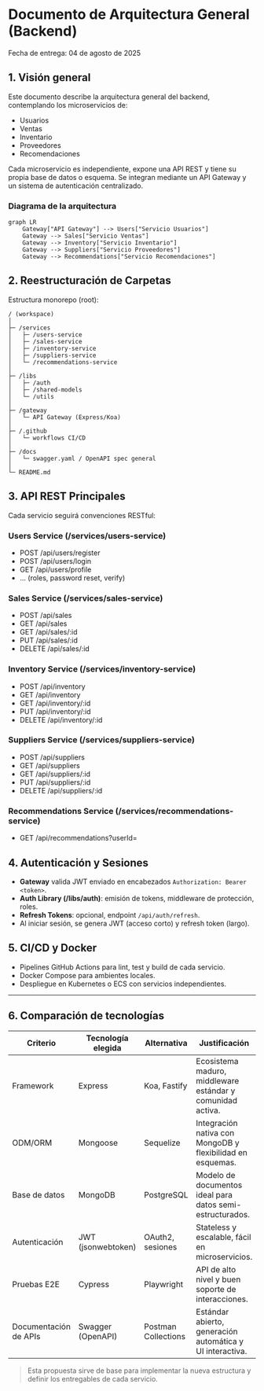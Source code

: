 # Documento de Arquitectura General (Backend)

Fecha de entrega: 04 de agosto de 2025

## 1. Visión general

Este documento describe la arquitectura general del backend, contemplando los microservicios de:
- Usuarios
- Ventas
- Inventario
- Proveedores
- Recomendaciones

Cada microservicio es independiente, expone una API REST y tiene su propia base de datos o esquema. Se integran mediante un API Gateway y un sistema de autenticación centralizado.

### Diagrama de la arquitectura

```mermaid
graph LR
    Gateway["API Gateway"] --> Users["Servicio Usuarios"]
    Gateway --> Sales["Servicio Ventas"]
    Gateway --> Inventory["Servicio Inventario"]
    Gateway --> Suppliers["Servicio Proveedores"]
    Gateway --> Recommendations["Servicio Recomendaciones"]
```

## 2. Reestructuración de Carpetas

Estructura monorepo (root):
```
/ (workspace)
│
├─ /services
│   ├─ /users-service
│   ├─ /sales-service
│   ├─ /inventory-service
│   ├─ /suppliers-service
│   └─ /recommendations-service
│
├─ /libs
│   ├─ /auth
│   ├─ /shared-models
│   └─ /utils
│
├─ /gateway
│   └─ API Gateway (Express/Koa)
│
├─ /.github
│   └─ workflows CI/CD
│
├─ /docs
│   └─ swagger.yaml / OpenAPI spec general
│
└─ README.md
```

## 3. API REST Principales

Cada servicio seguirá convenciones RESTful:

### Users Service (/services/users-service)
- POST   /api/users/register
- POST   /api/users/login
- GET    /api/users/profile
- ... (roles, password reset, verify)

### Sales Service (/services/sales-service)
- POST   /api/sales
- GET    /api/sales
- GET    /api/sales/:id
- PUT    /api/sales/:id
- DELETE /api/sales/:id

### Inventory Service (/services/inventory-service)
- POST   /api/inventory
- GET    /api/inventory
- GET    /api/inventory/:id
- PUT    /api/inventory/:id
- DELETE /api/inventory/:id

### Suppliers Service (/services/suppliers-service)
- POST   /api/suppliers
- GET    /api/suppliers
- GET    /api/suppliers/:id
- PUT    /api/suppliers/:id
- DELETE /api/suppliers/:id

### Recommendations Service (/services/recommendations-service)
- GET    /api/recommendations?userId=

## 4. Autenticación y Sesiones

- **Gateway** valida JWT enviado en encabezados `Authorization: Bearer <token>`.
- **Auth Library (/libs/auth)**: emisión de tokens, middleware de protección, roles.
- **Refresh Tokens**: opcional, endpoint `/api/auth/refresh`.
- Al iniciar sesión, se genera JWT (acceso corto) y refresh token (largo).

## 5. CI/CD y Docker

- Pipelines GitHub Actions para lint, test y build de cada servicio.
- Docker Compose para ambientes locales.
- Despliegue en Kubernetes o ECS con servicios independientes.

---

## 6. Comparación de tecnologías

| Criterio               | Tecnología elegida     | Alternativa           | Justificación                                                  |
|------------------------|------------------------|-----------------------|---------------------------------------------------------------|
| Framework              | Express                | Koa, Fastify          | Ecosistema maduro, middleware estándar y comunidad activa.    |
| ODM/ORM                | Mongoose               | Sequelize             | Integración nativa con MongoDB y flexibilidad en esquemas.    |
| Base de datos          | MongoDB                | PostgreSQL            | Modelo de documentos ideal para datos semi-estructurados.     |
| Autenticación          | JWT (jsonwebtoken)     | OAuth2, sesiones      | Stateless y escalable, fácil en microservicios.               |
| Pruebas E2E            | Cypress                | Playwright            | API de alto nivel y buen soporte de interacciones.            |
| Documentación de APIs  | Swagger (OpenAPI)      | Postman Collections   | Estándar abierto, generación automática y UI interactiva.     |

> Esta propuesta sirve de base para implementar la nueva estructura y definir los entregables de cada servicio.
